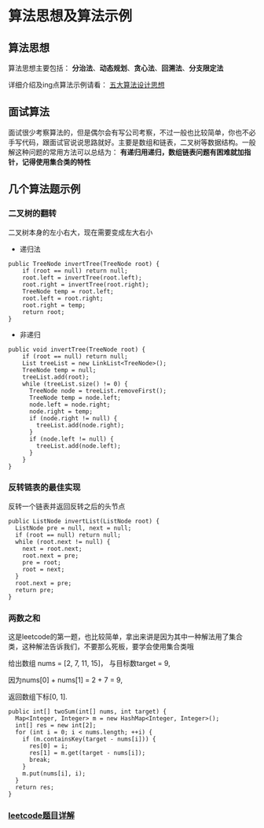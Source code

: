 <h1>算法思想及算法示例</h1>

## 算法思想
算法思想主要包括： **分治法**、**动态规划**、**贪心法**、**回溯法**、**分支限定法**

详细介绍及ing点算法示例请看： <a href="https://blog.csdn.net/ght886/article/details/80289142">五大算法设计思想</a>

## 面试算法
面试很少考察算法的，但是偶尔会有写公司考察，不过一般也比较简单，你也不必手写代码，跟面试官说说思路就好。主要是数组和链表，二叉树等数据结构。一般解这种问题的常用方法可以总结为： **有递归用递归，数组链表问题有困难就加指针，记得使用集合类的特性**

## 几个算法题示例
### 二叉树的翻转
二叉树本身的左小右大，现在需要变成左大右小

- 递归法
```
public TreeNode invertTree(TreeNode root) {
    if (root == null) return null;
    root.left = invertTree(root.left);
    root.right = invertTree(root.right);
    TreeNode temp = root.left;
    root.left = root.right;
    root.right = temp;
    return root;
}
```

- 非递归
```
public void invertTree(TreeNode root) {
    if (root == null) return null;
    List treeList = new LinkList<TreeNode>();
    TreeNode temp = null;
    treeList.add(root);
    while (treeList.size() != 0) {
      TreeNode node = treeList.removeFirst();
      TreeNode temp = node.left;
      node.left = node.right;
      node.right = temp;
      if (node.right != null) {
        treeList.add(node.right);
      }
      if (node.left != null) {
        treeList.add(node.left);
      }
    }
}
```

### 反转链表的最佳实现
反转一个链表并返回反转之后的头节点
```
public ListNode invertList(ListNode root) {
  ListNode pre = null, next = null;
  if (root == null) return null;
  while (root.next != null) {
    next = root.next;
    root.next = pre;
    pre = root;
    root = next;
  }
  root.next = pre;
  return pre;
}
```

### 两数之和
这是leetcode的第一题，也比较简单，拿出来讲是因为其中一种解法用了集合类，这种解法告诉我们，不要那么死板，要学会使用集合类哦

给出数组 nums = [2, 7, 11, 15]， 与目标数target = 9,

因为nums[0] + nums[1] = 2 + 7 = 9,

返回数组下标[0, 1].

```
public int[] twoSum(int[] nums, int target) {
  Map<Integer, Integer> m = new HashMap<Integer, Integer>();
  int[] res = new int[2];
  for (int i = 0; i < nums.length; ++i) {
    if (m.containsKey(target - nums[i])) {
      res[0] = i;
      res[1] = m.get(target - nums[i]);
      break;
    }
    m.put(nums[i], i);
  }
  return res;
}
```

### <a href="https://www.cnblogs.com/grandyang/p/4606334.html">leetcode题目详解</a>
